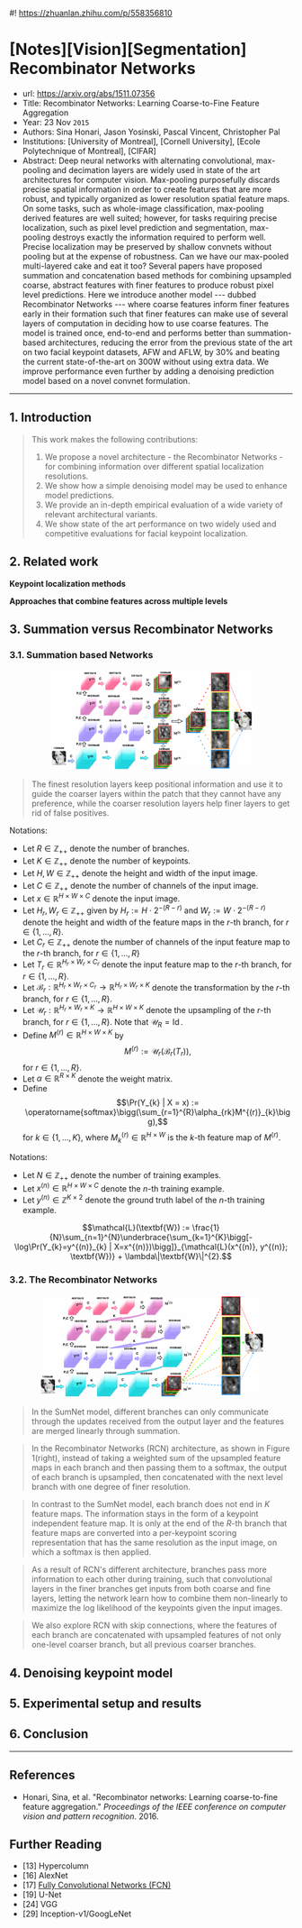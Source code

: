 #! https://zhuanlan.zhihu.com/p/558356810
# [Notes][Vision][Segmentation] Recombinator Networks

* url: https://arxiv.org/abs/1511.07356
* Title: Recombinator Networks: Learning Coarse-to-Fine Feature Aggregation
* Year: 23 Nov `2015`
* Authors: Sina Honari, Jason Yosinski, Pascal Vincent, Christopher Pal
* Institutions: [University of Montreal], [Cornell University], [Ecole Polytechnique of Montreal], [CIFAR]
* Abstract: Deep neural networks with alternating convolutional, max-pooling and decimation layers are widely used in state of the art architectures for computer vision. Max-pooling purposefully discards precise spatial information in order to create features that are more robust, and typically organized as lower resolution spatial feature maps. On some tasks, such as whole-image classification, max-pooling derived features are well suited; however, for tasks requiring precise localization, such as pixel level prediction and segmentation, max-pooling destroys exactly the information required to perform well. Precise localization may be preserved by shallow convnets without pooling but at the expense of robustness. Can we have our max-pooled multi-layered cake and eat it too? Several papers have proposed summation and concatenation based methods for combining upsampled coarse, abstract features with finer features to produce robust pixel level predictions. Here we introduce another model --- dubbed Recombinator Networks --- where coarse features inform finer features early in their formation such that finer features can make use of several layers of computation in deciding how to use coarse features. The model is trained once, end-to-end and performs better than summation-based architectures, reducing the error from the previous state of the art on two facial keypoint datasets, AFW and AFLW, by 30\% and beating the current state-of-the-art on 300W without using extra data. We improve performance even further by adding a denoising prediction model based on a novel convnet formulation.

----------------------------------------------------------------------------------------------------

## 1. Introduction

> This work makes the following contributions:
> 1. We propose a novel architecture - the Recombinator Networks - for combining information over different spatial localization resolutions.
> 2. We show how a simple denoising model may be used to enhance model predictions.
> 3. We provide an in-depth empirical evaluation of a wide variety of relevant architectural variants.
> 4. We show state of the art performance on two widely used and competitive evaluations for facial keypoint localization.

## 2. Related work

**Keypoint localization methods**

**Approaches that combine features across multiple levels**

## 3. Summation versus Recombinator Networks

### 3.1. Summation based Networks

<p align="center">
  <img src="SumNet.png">
</p>

> The finest resolution layers keep positional information and use it to guide the coarser layers within the patch that they cannot have any preference, while the coarser resolution layers help finer layers to get rid of false positives.

Notations:
* Let $R \in \mathbb{Z}_{++}$ denote the number of branches.
* Let $K \in \mathbb{Z}_{++}$ denote the number of keypoints.
* Let $H, W \in \mathbb{Z}_{++}$ denote the height and width of the input image.
* Let $C \in \mathbb{Z}_{++}$ denote the number of channels of the input image.
* Let $x \in \mathbb{R}^{H \times W \times C}$ denote the input image.
* Let $H_{r}, W_{r} \in \mathbb{Z}_{++}$ given by $H_{r} := H \cdot 2^{-(R-r)}$ and $W_{r} := W \cdot 2^{-(R-r)}$ denote the height and width of the feature maps in the $r$-th branch, for $r \in \{1, ..., R\}$.
* Let $C_{r} \in \mathbb{Z}_{++}$ denote the number of channels of the input feature map to the $r$-th branch, for $r \in \{1, ..., R\}$
* Let $T_{r} \in \mathbb{R}^{H_{r} \times W_{r} \times C_{r}}$ denote the input feature map to the $r$-th branch, for $r \in \{1, ..., R\}$.
* Let $\mathcal{B}_{r}: \mathbb{R}^{H_{r} \times W_{r} \times C_{r}} \to \mathbb{R}^{H_{r} \times W_{r} \times K}$ denote the transformation by the $r$-th branch, for $r \in \{1, ..., R\}$.
* Let $\mathcal{U}_{r}: \mathbb{R}^{H_{r} \times W_{r} \times K} \to \mathbb{R}^{H \times W \times K}$ denote the upsampling of the $r$-th branch, for $r \in \{1, ..., R\}$.
Note that $\mathcal{U}_{R} = \operatorname{Id}$.
* Define $M^{(r)} \in \mathbb{R}^{H \times W \times K}$ by $$M^{(r)} := \mathcal{U}_{r}(\mathcal{B}_{r}(T_{r})),$$ for $r \in \{1, ..., R\}$.
* Let $\alpha \in \mathbb{R}^{R \times K}$ denote the weight matrix.
* Define $$\Pr(Y_{k} | X = x) := \operatorname{softmax}\bigg(\sum_{r=1}^{R}\alpha_{rk}M^{(r)}_{k}\bigg),$$ for $k \in \{1, ..., K\}$, where $M^{(r)}_{k} \in \mathbb{R}^{H \times W}$ is the $k$-th feature map of $M^{(r)}$.

Notations:
* Let $N \in \mathbb{Z}_{++}$ denote the number of training examples.
* Let $x^{(n)} \in \mathbb{R}^{H \times W \times C}$ denote the $n$-th training example.
* Let $y^{(n)} \in \mathbb{Z}^{K \times 2}$ denote the ground truth label of the $n$-th training example.

$$\mathcal{L}(\textbf{W}) := \frac{1}{N}\sum_{n=1}^{N}\underbrace{\sum_{k=1}^{K}\bigg[-\log\Pr(Y_{k}=y^{(n)}_{k} | X=x^{(n)})\bigg]}_{\mathcal{L}(x^{(n)}, y^{(n)}; \textbf{W})} + \lambda\|\textbf{W}\|^{2}.$$

### 3.2. The Recombinator Networks

<p align="center">
  <img src="RecombinatorNetworks.png">
</p>

> In the SumNet model, different branches can only communicate through the updates received from the output layer and the features are merged linearly through summation.

> In the Recombinator Networks (RCN) architecture, as shown in Figure 1(right), instead of taking a weighted sum of the upsampled feature maps in each branch and then passing them to a softmax, the output of each branch is upsampled, then concatenated with the next level branch with one degree of finer resolution.

> In contrast to the SumNet model, each branch does not end in $K$ feature maps. The information stays in the form of a keypoint independent feature map. It is only at the end of the $R$-th branch that feature maps are converted into a per-keypoint scoring representation that has the same resolution as the input image, on which a softmax is then applied.

> As a result of RCN's different architecture, branches pass more information to each other during training, such that convolutional layers in the finer branches get inputs from both coarse and fine layers, letting the network learn how to combine them non-linearly to maximize the log likelihood of the keypoints given the input images.

> We also explore RCN with skip connections, where the features of each branch are concatenated with upsampled features of not only one-level coarser branch, but all previous coarser branches.

## 4. Denoising keypoint model

## 5. Experimental setup and results

## 6. Conclusion

----------------------------------------------------------------------------------------------------

## References

* Honari, Sina, et al. "Recombinator networks: Learning coarse-to-fine feature aggregation." *Proceedings of the IEEE conference on computer vision and pattern recognition*. 2016.

## Further Reading

* [13] Hypercolumn
* [16] AlexNet
* [17] [Fully Convolutional Networks (FCN)](https://zhuanlan.zhihu.com/p/561031110)
* [19] U-Net
* [24] VGG
* [29] Inception-v1/GoogLeNet
